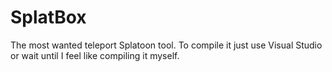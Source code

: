 # SplatBox
The most wanted teleport Splatoon tool.
To compile it just use Visual Studio or wait until I feel like compiling it myself.
